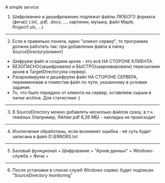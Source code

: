 A simple service

1) Шифрованию и дешифрованию подлежат файлы ЛЮБОГО формата (фича))
(.txt, .pdf, .docx, ..., картинки, музыка, файл Maple, Project1.sln, ...)
***
2) Если я правильно поняла, идею "клиент-сервер", то программа должна работать так: при добавлении файла в папку SourceDirectory(клиент)
- Шифруем файл и создаем архив  - это всё НА СТОРОНЕ КЛИЕНТА.
- БЕЗОПАСНО(зашифровали) и БЫСТРО(заархивировали) пересылаем архив в TargetDirectory(на сервер).
- Разархивируем и дешифруем файл НА СТОРОНЕ СЕРВЕРА, переименовав и поместив файл по пути, указанному в условии задания.
- То, что было передано от клиента на сервер, оставляем сырым в папке archive. Для статистики :)
***
3) В SourceDirectory можно добавлять несколько файлов сразу, в т.ч. тяжёлых (Например, Rikhter.pdf 6,26 МБ) - накладка не происходит
***
4) Исключения обработаны, если возникнет ошибка - её суть будет записана в файл D:\ERRORS.txt
***
5) Базовый функционал	+
Шифрование		+
"Архив данных" 		+
Windows-служба		+
Фича			+
***
6) После установки в списке служб Windows сервис будет подписан "SourceDirectory monitoring"
